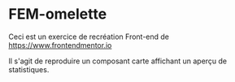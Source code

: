 # FEM-omelette
Ceci est un exercice de recréation Front-end de https://www.frontendmentor.io 

Il s'agit de reproduire un composant carte affichant un aperçu de statistiques.
